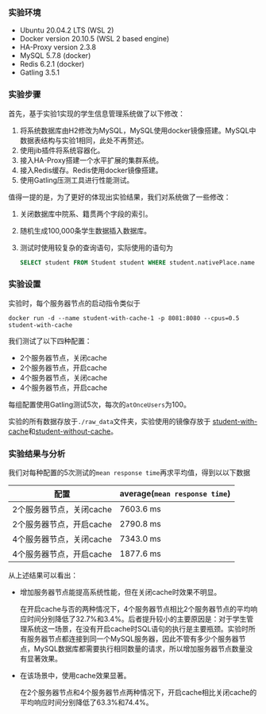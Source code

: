 ### 实验环境

- Ubuntu 20.04.2 LTS (WSL 2)
- Docker version 20.10.5 (WSL 2 based engine)
- HA-Proxy version 2.3.8
- MySQL 5.7.8 (docker)
- Redis 6.2.1 (docker)
- Gatling 3.5.1

### 实验步骤

首先，基于实验1实现的学生信息管理系统做了以下修改：

1. 将系统数据库由H2修改为MySQL，MySQL使用docker镜像搭建。MySQL中数据表结构与实验1相同，此处不再赘述。
2. 使用jib插件将系统容器化。
3. 接入HA-Proxy搭建一个水平扩展的集群系统。
4. 接入Redis缓存。Redis使用docker镜像搭建。
5. 使用Gatling压测工具进行性能测试。

值得一提的是，为了更好的体现出实验结果，我们对系统做了一些修改：

1. 关闭数据库中院系、籍贯两个字段的索引。

2. 随机生成100,000条学生数据插入数据库。

3. 测试时使用较复杂的查询语句，实际使用的语句为

   ```sql
   SELECT student FROM Student student WHERE student.nativePlace.name LIKE '%guangdong%' OR student.department.name LIKE '%computer%' ORDER BY student.birthDate ASC
   ```

### 实验设置

实验时，每个服务器节点的启动指令类似于

```shell
docker run -d --name student-with-cache-1 -p 8081:8080 --cpus=0.5 student-with-cache
```

我们测试了以下四种配置：

- 2个服务器节点，关闭cache
- 2个服务器节点，开启cache
- 4个服务器节点，关闭cache
- 4个服务器节点，开启cache

每组配置使用Gatling测试5次，每次的`atOnceUsers`为100。

实验的所有数据存放于`./raw_data`文件夹，实验使用的镜像存放于 [student-with-cache](https://hub.docker.com/r/ershierdu/student-with-cache)和[student-without-cache](https://hub.docker.com/r/ershierdu/student-without-cache)。

### 实验结果与分析

我们对每种配置的5次测试的`mean response time`再求平均值，得到以以下数据

| 配置                     | average(`mean response time`) |
| ------------------------ | ----------------------------- |
| 2个服务器节点，关闭cache | 7603.6 ms                     |
| 2个服务器节点，开启cache | 2790.8 ms                     |
| 4个服务器节点，关闭cache | 7343.0 ms                     |
| 4个服务器节点，开启cache | 1877.6 ms                     |

从上述结果可以看出：

- 增加服务器节点能提高系统性能，但在关闭cache时效果不明显。

  在开启cache与否的两种情况下，4个服务器节点相比2个服务器节点的平均响应时间分别降低了32.7%和3.4%。后者提升较小的主要原因是：对于学生管理系统这一场景，在没有开启cache时SQL语句的执行是主要瓶颈。实验时所有服务器节点都连接到同一个MySQL服务器，因此不管有多少个服务器节点，MySQL数据库都需要执行相同数量的请求，所以增加服务器节点数量没有显著效果。

- 在该场景中，使用cache效果显著。

  在2个服务器节点和4个服务器节点两种情况下，开启cache相比关闭cache的平均响应时间分别降低了63.3%和74.4%。


